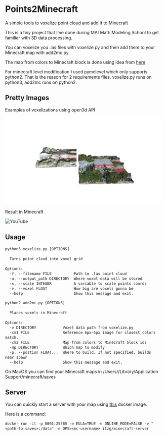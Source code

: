 # Points2Minecraft
A simple tools to voxelize point cloud and add it to Minecraft

This is a tiny project that I've done during MAI Math Modeling School to get familiar with 3D data processing.

You can voxelize you .las files with voxelize.py and then add them to your Minecraft map with add2mc.py.

The map from colors to Minecraft block is done using idea from [here](https://projects.raspberrypi.org/en/projects/minecraft-selfies/5)

For minecraft level modification I used pymclevel which only supports python2. That is the reason for 2 requirements files.
voxelize.py runs on python3, add2mc runs on python2.


## Pretty Images
Examples of voxelizations using open3d API

![](resources/images/screenshot.png)

Result in Minecraft

![YouTube](https://youtu.be/6mpioX92Nrk)

## Usage
```
python3 voxelize.py [OPTIONS]

  Turns point cloud into voxel grid

Options:
  -f, --filename FILE          Path to .las point cloud
  -o, --output_path DIRECTORY  Where voxel data will be stored
  -s, --scale INTEGER          A variable to scale points coords
  -v, --voxel FLOAT            How big are voxels gonna be
  --help                       Show this message and exit.
```
```
python2 add2mc.py [OPTIONS]

  Places voxels in Minecraft

Options:
  -v DIRECTORY            Voxel data path from voxelize.py
  -cm1 FILE               Reference 6px-6px image for closest colors match.
  -cm2 FILE               Map from colors to Minecraft block ids
  -mp DIRECTORY           Which map to modify
  -p, --postion FLOAT...  Where to build. If not specified, builds near spawn
  --help                  Show this message and exit.

```


On MacOS you can find your Minecraft maps in /Users/<username>/Library/Application Support/minecraft/saves

## Server
You can quickly start a server with your map using [this](https://github.com/itzg/docker-minecraft-server) docker image.

Here is a command:

```
docker run -it -p 8001:25565 -e EULA=TRUE -e ONLINE_MODE=FALSE -v "<path-to-saves>:/data" -e OPS=<mc-username> itzg/minecraft-server
```
